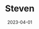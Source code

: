 ---
date: 2023-04-01
featured_image: steven.webp
title: Steven
description: VaVow Ceremonies is a modern wedding officiant service that specializes in creating personalized and meaningful ceremonies for couples of all backgrounds. We are passionate about helping couples create a wedding ceremony that reflects their unique love story. Go to Website for [more](www.vavowceremonies.com)
#type: gallery
---